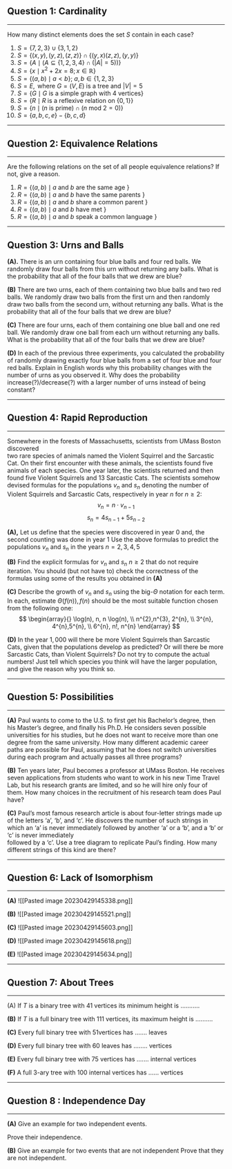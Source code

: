 ## Question 1: Cardinality
***
How many distinct elements 
	does the set $S$ 
		contain in each case?

1. $S=\{ 7, 2, 3 \}\cup \{ 3, 1,2 \}$
2. $S=\{ (x,y), (y, z), (z,z) \}\cap \{ (y,x) (z, z), (y, y) \}$
3. $S=\{ A\mid(A \subseteq \{ 1, 2, 3, 4 \}\cap(|A|=5)) \}$ 
4. $S=\{ x\mid x^{2}+2x=8; x \in\mathbb{R} \}$ 
5. $S=\{ (a, b)\mid a<b \}; \ a,b\in\{ {1, 2,3} \}$ 
6. $S=E, \text{ where } G=(V, E) \text{ is a tree and } |V|=5$
7. $S=\{ G\mid G \text{ is a simple graph with } 4 \text{ vertices} \}$
8. $S=\{ R\mid R \text{ is a reflexive relation on } \{0,1\} \}$
9. $S=\{ n\mid(n \text{ is prime})\cap(n \text{ mod } 2=0) \}$
10. $S=\{ a, b, c, e \}-\{ b, c, d \}$

***
## Question 2: Equivalence Relations
***
Are the following relations 
	on the set of all people 
		equivalence relations?
If not, give a reason. 

1. $R=\{ (a,b) \mid a \text{ and } b \text{ are the same age }\}$
2. $R=\{ (a,b) \mid a \text{ and } b \text{ have the same parents }\}$
3. $R=\{ (a,b) \mid a \text{ and } b \text{ share a common parent }\}$
4. $R=\{ (a,b) \mid a \text{ and } b \text{ have met }\}$
5. $R=\{ (a,b) \mid a \text{ and } b \text{ speak a common language }\}$

***
## Question 3: Urns and Balls

**(A).** 
There is an urn 
	containing four blue balls 
		and four red balls. 
We randomly draw four balls from this urn 
	without returning any balls. 
What is the probability 
	that all of the four balls 
		that we drew 
			are blue?

**(B)** 
There are two urns, 
	each of them containing two blue balls 
		and two red balls. 
We  randomly draw two balls
	from the first urn 
		and then randomly draw two balls 
			from the second urn, 
				without returning any balls. 
What is the probability 
	that all of the four balls 
		that we drew 
			are blue?

**(C)**
There are four urns, 
	each of them containing one blue ball 
		and one red ball. 
We randomly draw one ball from each urn 
	without returning any balls. 
What is the probability 
	that all of the four balls 
		that we drew 
			are blue?

**(D)**
In each of the previous three experiments, 
	you calculated the probability 
		of randomly drawing exactly four blue balls 
			from a set of four blue 
				and four red balls. 
Explain in English words 
	why this probability changes 
		with the number of urns 
			as you observed it. 
Why does the probability 
	increase(?)/decrease(?) 
		with a larger number of urns 
			instead of being constant?

***
## Question 4: Rapid Reproduction
***
Somewhere in the forests 
	of Massachusetts, scientists 
		from UMass Boston discovered  
		two rare species of animals 
			named the Violent Squirrel 
				and the Sarcastic Cat. 
On their  first encounter with these animals, 
	the scientists found five animals 
		of each species. 
One year later, the scientists returned 
	and then found five Violent Squirrels 
		and 13 Sarcastic  Cats. 
The scientists somehow devised formulas 
	for the populations $v_{n}$ and $s_{n}$ 
		denoting the number of Violent Squirrels 
			and Sarcastic Cats, respectively
				in year $n$ for $n\geq 2$:
					$$v_{n}=n \cdot v_{n-1}$$
					$$s_{n}=4s_{n-1}+5s_{n-2}$$

**(A),**
Let us define that the species 
	were discovered in year $0$
		and, the second counting was done in year $1$
Use the above formulas to predict 
	the populations $v_{n}$ and $s_{n}$ 
		in the years $n=2, 3, 4, 5$

**(B)**
Find the explicit formulas for $v_{n}$ and $s_{n}$ $n\geq 2$
	that do not require iteration.
You should (but not have to) 
	check the correctness of the formulas using some of the results you obtained in **(A)**

**(C)**
Describe the growth of $v_{n}$ and $s_{n}$ 
	using the big-$\Theta$ notation 
		for each term.
In each,
	estimate $\Theta(f(n)), f(n)$ should 
		be the most suitable function 
			chosen from the following one:
$$
\begin{array}{}
\log(n), n, n \log(n), \\
n^{2},n^{3}, 2^{n}, \\
3^{n}, 4^{n},5^{n}, \\
 6^{n}, n!, n^{n}
\end{array}
$$

**(D)** 
In the year $1,000$ 
		will there be more Violent Squirrels
			than Sarcastic Cats,
	given that the populations
		develop as predicted?
Or will there be more Sarcastic Cats,
	than Violent Squirrels?
Do not try to compute the actual numbers!
Just tell which species you think will 
	have the larger population,
		and give the reason why you think so.
		
***
## Question 5: Possibilities
***
**(A)**
Paul wants to come to the U.S. 
	to first get his Bachelor’s degree, 
		then his Master’s degree, 
			and finally his Ph.D. 
He considers seven possible universities 
	for his studies, 
		but he does not want 
			to receive more than one degree 
				from the same university. 
How many different
		academic career paths 
			are possible for Paul, 
	assuming that he does not 
		switch universities during each program 
			and actually passes all three programs?

**(B)**
Ten years later,
	Paul becomes a professor at UMass Boston. 
He receives seven applications 
		from students who want to work 
			in his new Time Travel Lab, 
	but his research grants are limited, 
		and so he will hire only four of them. 
How many choices in the recruitment 
	of his research team does Paul have?
	
**(C)**
Paul’s most famous research article 
	is about four-letter strings 
		made up of the letters  ‘a’, ‘b’, and ‘c’. 
He discovers the number of such strings 
	in which an ‘a’ is never immediately 
		followed by another ‘a’ or a ‘b’, 
			and a ‘b’ or ‘c’ is never immediately  
				followed by a ‘c’. 
Use a tree diagram to replicate Paul’s finding. 
How many different strings 
	of this kind are there?

***
## Question 6: Lack of Isomorphism
***
**(A)**
![[Pasted image 20230429145338.png]]

**(B)**
![[Pasted image 20230429145521.png]]

**(C)**
![[Pasted image 20230429145603.png]]


**(D)**
![[Pasted image 20230429145618.png]]

**(E)**
![[Pasted image 20230429145634.png]]


***
## Question 7: About Trees
***
(A) 
If $T$ is a binary tree 
	with $41$ vertices
		its minimum height is ...........

**(B)**
If $T$ is a full binary tree 
	with $111$ vertices, 
		its maximum height is ..........

**(C)**
Every full binary tree 
	with $51$vertices
	has ....... leaves

**(D)**
Every full binary tree 
	with $60$ leaves
		has ........ vertices

**(E)**
Every full binary tree
	with $75$ vertices 
		has ....... internal vertices

**(F)**
A full $3$-ary tree 
	with $100$ internal vertices
		has ...... vertices

***
## Question 8 : Independence Day
***
**(A)**
Give an example 
	for two independent events.

Prove their independence.

**(B)**
Give an example 
	for two events 
		that are not independent 
Prove that they are not independent.
